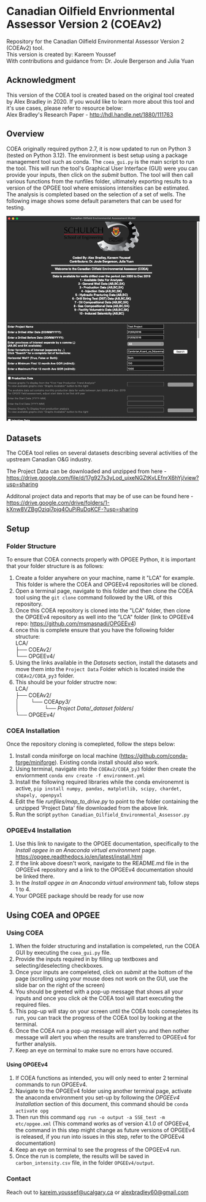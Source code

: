 # Canadian Oilfield Envrionmental Assessor Version 2 (COEAv2)

Repository for the Canadian Oilfield Environmental Assessor Version 2 (COEAv2) tool.  
This version is created by: Kareem Youssef  
With contributions and guidance from: Dr. Joule Bergerson and Julia Yuan

## Acknowledgment

This version of the COEA tool is created based on the original tool created by Alex Bradley in 2020. If you would like to learn more about this tool and it's use cases, please refer to resource below:  
Alex Bradley's Research Paper - http://hdl.handle.net/1880/111763

## Overview

COEA originally required python 2.7, it is now updated to run on Python 3 (tested on Python 3.12). The environment is best setup using a package management tool such as conda. The `coea_gui.py` is the main script to run the tool. This will run the tool's Graphical User Interface (GUI) were you can provide your inputs, then click on the _submit_ button. The tool will then call various functions from the runfiles folder, ultimately exporting results to a version of the OPGEE tool where emissions intensities can be estimated. The analysis is completed based on the selection of a set of wells. The following image shows some default parameters that can be used for testing.

![Example Inputs for Search](COEA_py3/images/example2.png)

## Datasets

The COEA tool relies on several datasets describing several activities of the upstream Canadian O&G industry.

The Project Data can be downloaded and unzipped from here - https://drive.google.com/file/d/17g927s3yLod_ujxeNGZtKvLEfnrX6hYj/view?usp=sharing

Additonal project data and reports that may be of use can be found here - https://drive.google.com/drive/folders/1-kXnw8VZBgOziqi7pjq4OuPjRuDqKCF-?usp=sharing

## Setup

### Folder Structure

To ensure that COEA connects properly with OPGEE Python, it is important that your folder structure is as follows:

1. Create a folder anywhere on your machine, name it "LCA" for example. This folder is where the COEA and OPGEEv4 repositories will be cloned.
2. Open a terminal page, navigate to this folder and then clone the COEA tool using the `git clone` command followed by the URL of this repository.
3. Once this COEA repository is cloned into the "LCA" folder, then clone the OPGEEv4 repository as well into the "LCA" folder (link to OPGEEv4 repo: https://github.com/msmasnadi/OPGEEv4)
4. once this is complete ensure that you have the following folder structure:  
   LCA/  
   ├── COEAv2/  
   └── OPGEEv4/
5. Using the links available in the _Datasets_ section, install the datasets and move them into the `Project Data` Folder which is located inside the `COEAv2/COEA_py3` folder.
6. This should be your folder structre now:  
   LCA/  
   ├── COEAv2/  
   │ &nbsp;&nbsp;&nbsp;&nbsp;&nbsp;&nbsp;&nbsp;└── COEA*py3/  
   │ &nbsp;&nbsp;&nbsp;&nbsp;&nbsp;&nbsp;&nbsp;&nbsp;&nbsp;&nbsp;&nbsp;&nbsp;&nbsp;&nbsp;&nbsp;&nbsp;└── Project Data/\_dataset folders*/  
   └── OPGEEv4/

### COEA Installation

Once the repository cloning is comepleted, follow the steps below:

1. Install conda miniforge on local machine (https://github.com/conda-forge/miniforge). Existing conda install should also work.
2. Using terminal, navigate into the `COEAv2/COEA_py3` folder then create the enviornment `conda env create -f environment.yml`
3. Install the following required libraries while the conda environemnt is active, `pip install numpy, pandas, matplotlib, scipy, chardet, shapely, openpyxl`
4. Edit the file _runfiles/map_to_drive.py_ to point to the folder containing the unzipped 'Project Data' file downloaded from the above link.
5. Run the script `python Canadian_Oilfield_Environmental_Assessor.py`

### OPGEEv4 Installation

1. Use this link to navigate to the OPGEE documentation, specifically to the _Install opgee in an Anaconda virtual environment_ page. https://opgee.readthedocs.io/en/latest/install.html
2. If the link above doesn't work, navigate to the README.md file in the OPGEEv4 repository and a link to the OPGEEv4 documentation should be linked there.
3. In the _Install opgee in an Anaconda virtual environment_ tab, follow steps 1 to 4.
4. Your OPGEE package should be ready for use now

## Using COEA and OPGEE

### Using COEA

1. When the folder structuring and installation is compeleted, run the COEA GUI by executing the `coea_gui.py` file.
2. Provide the inputs required in by filling up textboxes and selecting/deselecting checkboxes.
3. Once your inputs are compeleted, click on _submit_ at the bottom of the page (scrolling using your mouse does not work on the GUI, use the slide bar on the right of the screen)
4. You should be greeted with a pop-up message that shows all your inputs and once you click _ok_ the COEA tool will start executing the required files.
5. This pop-up will stay on your screen until the COEA tools comepletes its run, you can track the progress of the COEA tool by looking at the terminal.
6. Once the COEA run a pop-up message will alert you and then nother message will alert you when the results are transferred to OPGEEv4 for further analysis.
7. Keep an eye on terminal to make sure no errors have occured.

#### Using OPGEEv4

1. If COEA functions as intended, you will only need to enter 2 terminal commands to run OPGEEv4.
2. Navigate to the OPGEEv4 folder using another terminal page, activate the anaconda environment you set-up by following the _OPGEEv4 Installation_ section of this document, this command should be `conda activate opg`
3. Then run this command `opg run -o output -a SSE_test -m etc/opgee.xml` (This command works as of version 4.1.0 of OPGEEv4, the command in this step might change as future versions of OPGEEv4 is released, if you run into issues in this step, refer to the OPGEEv4 documentation)
4. Keep an eye on terminal to see the progress of the OPGEEv4 run.
5. Once the run is complete, the results will be saved in `carbon_intensity.csv` file, in the folder `OPGEEv4/output`.

### Contact

Reach out to kareim.youssef@ucalgary.ca or alexbradley60@gmail.com
